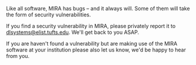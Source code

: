 Like all software, MIRA has bugs – and it always will. Some of them will take the form of security vulnerabilities.

If you find a security vulnerability in MIRA, please privately report it to dlsystems@elist.tufts.edu. We'll get back to you ASAP.

If you are haven't found a vulnerability but are making use of the MIRA software at your institution please also let us know, we'd be happy to hear from you.
